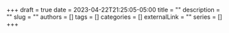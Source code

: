 +++ 
draft = true
date = 2023-04-22T21:25:05-05:00
title = ""
description = ""
slug = ""
authors = []
tags = []
categories = []
externalLink = ""
series = []
+++
